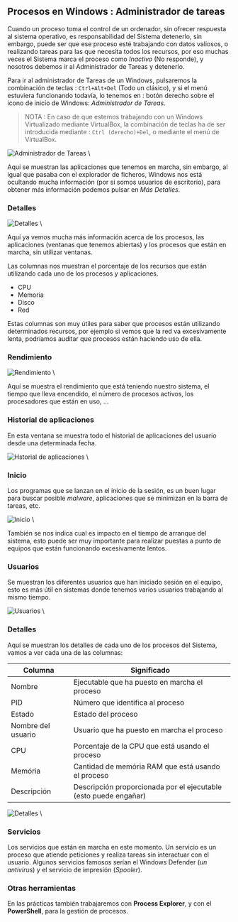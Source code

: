 ## Procesos en Windows : Administrador de tareas

Cuando un proceso toma el control de un ordenador, sin ofrecer respuesta al sistema operativo, es responsabilidad del Sistema detenerlo, sin embargo, puede ser que ese proceso esté trabajando con datos valiosos, o realizando tareas para las que necesita todos los recursos, por eso muchas veces el Sistema marca el proceso como *Inactivo* (No responde), y nosotros debemos ir al Administrador de Tareas y detenerlo.

Para ir al administrador de Tareas de un Windows, pulsaremos la combinación de teclas : `Ctrl+Alt+Del` (Todo un clásico), y si el menú estuviera funcionando todavía, lo tenemos en : botón derecho sobre el icono de inicio de Windows: *Administrador de Tareas*.

> NOTA : En caso de que estemos trabajando con un Windows Virtualizado mediante VirtualBox, la combinación de teclas ha de ser introducida mediante : `Ctrl (derecho)+Del`, o mediante el menú de VirtualBox.

![Administrador de Tareas](imgs/Procesos_01.png)
\ 

Aquí se muestran las aplicaciones que tenemos en marcha, sin embargo, al igual que pasaba con el explorador de ficheros, Windows nos está ocultando mucha información (por si somos usuarios de escritorio), para obtener más información podemos pulsar en *Más Detalles*.

### Detalles

![Detalles](imgs/Procesos_02.png)
\


Aquí ya vemos mucha más información acerca de los procesos, las aplicaciones (ventanas que tenemos abiertas) y los procesos que están en marcha, sin utilizar ventanas.

Las columnas nos muestran el porcentaje de los recursos que están utilizando cada uno de los procesos y aplicaciones.

* CPU
* Memoria
* Disco
* Red

Estas columnas son muy útiles para saber que procesos están utilizando determinados recursos, por ejemplo si vemos que la red va excesivamente lenta, podríamos auditar que procesos están haciendo uso de ella.

### Rendimiento

![Rendimiento](imgs/Procesos_03.png)
\

Aquí se muestra el rendimiento que está teniendo nuestro sistema, el tiempo que lleva encendido, el número de procesos activos, los procesadores que están en uso, ...


### Historial de aplicaciones

En esta ventana se muestra todo el historial de aplicaciones del usuario desde una determinada fecha.

![Hstorial de aplicaciones](imgs/Procesos_04.png)
\ 

### Inicio

Los programas que se lanzan en el inicio de la sesión, es un buen lugar para buscar posible *malware*, aplicaciones que se minimizan en la barra de tareas, etc.

![Inicio](imgs/Procesos_05.png)
\ 

También se nos indica cual es impacto en el tiempo de arranque del sistema, esto puede ser muy importante para realizar puestas a punto de equipos que están  funcionando excesivamente lentos.

### Usuarios

Se muestran los diferentes usuarios que han iniciado sesión en el equipo, esto es más útil en sistemas donde tenemos varios usuarios trabajando al mismo tiempo.

![Usuarios](imgs/Procesos_06.png)
\

### Detalles

Aquí se muestran los detalles de cada uno de los procesos del Sistema, vamos a ver cada una de las columnas:

| Columna            | Significado                                                      |
| -------            | -----------                                                      |
| Nombre             | Ejecutable que ha puesto en marcha el proceso                    |
| PID                | Número que identifica al proceso                                 |
| Estado             | Estado del proceso                                               |
| Nombre del usuario | Usuario que ha puesto en marcha el proceso                       |
| CPU                | Porcentaje de la CPU que está usando el proceso                  |
| Memória            | Cantidad de memória RAM que está usando el proceso               |
| Descripción        | Descripción proporcionada por el ejecutable (esto puede engañar) |

![Detalles](imgs/Procesos_07.png)
\ 

### Servicios

Los servicios que están en marcha en este momento. Un servicio es un proceso que atiende peticiones y realiza tareas sin interactuar con el usuario. Algunos servicios famosos serían el Windows Defender (*un antivirus*) y el servicio de impresión (*Spooler*).

### Otras herramientas

En las prácticas también trabajaremos con **Process Explorer**, y con el **PowerShell**, para la gestión de procesos.
